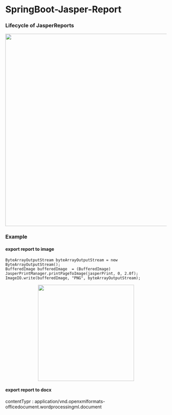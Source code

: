 # SpringBoot-Jasper-Report

### Lifecycle of JasperReports

<p align="center">
  <img src="https://user-images.githubusercontent.com/15135199/95425186-16e39c00-096e-11eb-9d12-17fa2726ce66.png" width="600">
</p>

### Example 

#### export report to image

    ByteArrayOutputStream byteArrayOutputStream = new ByteArrayOutputStream();
    BufferedImage bufferedImage  = (BufferedImage) JasperPrintManager.printPageToImage(jasperPrint, 0, 2.0f);
    ImageIO.write(bufferedImage, "PNG", byteArrayOutputStream);   

<p align="center">
  <img src="https://user-images.githubusercontent.com/15135199/95680392-91791980-0c03-11eb-86f6-e1376407d410.png" width="300">
</p>

#### export report to docx

contentTypr : application/vnd.openxmlformats-officedocument.wordprocessingml.document
